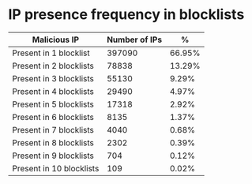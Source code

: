 # IP presence frequency in blocklists
| Malicious IP | Number of IPs | % |
|----|----|----|
| Present in 1 blocklist | 397090 | 66.95% |
| Present in 2 blocklists | 78838 | 13.29% |
| Present in 3 blocklists | 55130 | 9.29% |
| Present in 4 blocklists | 29490 | 4.97% |
| Present in 5 blocklists | 17318 | 2.92% |
| Present in 6 blocklists | 8135 | 1.37% |
| Present in 7 blocklists | 4040 | 0.68% |
| Present in 8 blocklists | 2302 | 0.39% |
| Present in 9 blocklists | 704 | 0.12% |
| Present in 10 blocklists | 109 | 0.02% |
